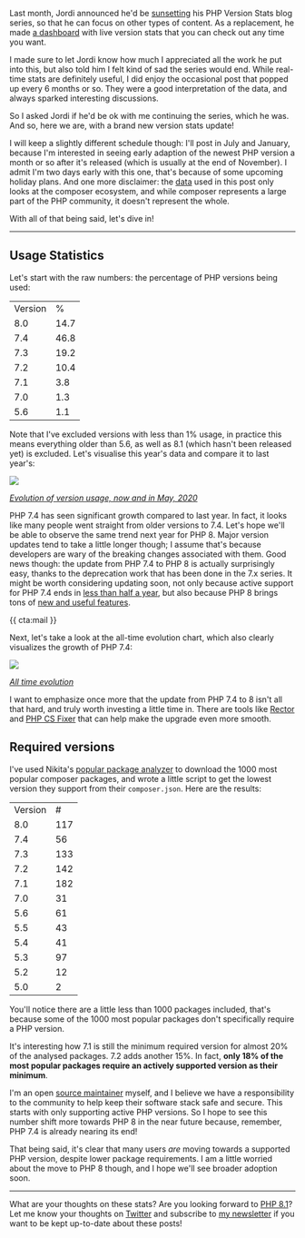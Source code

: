 Last month, Jordi announced he'd be [sunsetting](*https://blog.packagist.com/sunsetting-the-php-version-stats-blog-series/) his PHP Version Stats blog series, so that he can focus on other types of content. As a replacement, he made [a dashboard](*https://packagist.org/php-statistics) with live version stats that you can check out any time you want.

I made sure to let Jordi know how much I appreciated all the work he put into this, but also told him I felt kind of sad the series would end. While real-time stats are definitely useful, I did enjoy the occasional post that popped up every 6 months or so. They were a good interpretation of the data, and always sparked interesting discussions. 

So I asked Jordi if he'd be ok with me continuing the series, which he was. And so, here we are, with a brand new version stats update! 

I will keep a slightly different schedule though: I'll post in July and January, because I'm interested in seeing early adaption of the newest PHP version a month or so after it's released (which is usually at the end of November). I admit I'm two days early with this one, that's because of some upcoming holiday plans.
And one more disclaimer: the [data](*https://packagist.org/php-statistics) used in this post only looks at the composer ecosystem, and while composer represents a large part of the PHP community, it doesn't represent the whole.

With all of that being said, let's dive in!

---

## Usage Statistics

Let's start with the raw numbers: the percentage of PHP versions being used:

<table>

<tr class="table-head">
    <td>Version</td>
    <td>%</td>
</tr>

<tr>
    <td>8.0</td>
    <td>14.7</td>
</tr>

<tr>
    <td>7.4</td>
    <td>46.8</td>
</tr>

<tr>
    <td>7.3</td>
    <td>19.2</td>
</tr>

<tr>
    <td>7.2</td>
    <td>10.4</td>
</tr>

<tr>
    <td>7.1</td>
    <td>3.8</td>
</tr>

<tr>
    <td>7.0</td>
    <td>1.3</td>
</tr>

<tr>
    <td>5.6</td>
    <td>1.1</td>
</tr>

</table>

Note that I've excluded versions with less than 1% usage, in practice this means everything older than 5.6, as well as 8.1 (which hasn't been released yet) is excluded. Let's visualise this year's data and compare it to last year's:

<div class="image-noborder image-wide"></div>

[![](/resources/img/blog/version-stats/2021-july-01.svg)](/resources/img/blog/version-stats/2021-july-01.svg)

<em class="center small">[Evolution of version usage, now and in May, 2020](/resources/img/blog/version-stats/2021-july-01.svg)</em>

PHP 7.4 has seen significant growth compared to last year. In fact, it looks like many people went straight from older versions to 7.4. Let's hope we'll be able to observe the same trend next year for PHP 8. Major version updates tend to take a little longer though; I assume that's because developers are wary of the breaking changes associated with them. Good news though: the update from PHP 7.4 to PHP 8 is actually surprisingly easy, thanks to the deprecation work that has been done in the 7.x series. It might be worth considering updating soon, not only because active support for PHP 7.4 ends in [less than half a year](*https://www.php.net/supported-versions.php), but also because PHP 8 brings tons of [new and useful features](/blog/new-in-php-8). 

{{ cta:mail }}

Next, let's take a look at the all-time evolution chart, which also clearly visualizes the growth of PHP 7.4:

<div class="image-noborder image-wide"></div>

[![](/resources/img/blog/version-stats/2021-july-02.svg)](/resources/img/blog/version-stats/2021-july-02.svg)

<em class="center small">[All time evolution](/resources/img/blog/version-stats/2021-july-02.svg)</em>

I want to emphasize once more that the update from PHP 7.4 to 8 isn't all that hard, and truly worth investing a little time in. There are tools like [Rector](*https://getrector.org/) and [PHP CS Fixer](*https://github.com/FriendsOfPHP/PHP-CS-Fixer) that can help make the upgrade even more smooth.

## Required versions

I've used Nikita's [popular package analyzer](*https://github.com/nikic/popular-package-analysis) to download the 1000 most popular composer packages, and wrote a little script to get the lowest version they support from their `composer.json`. Here are the results:

<table>

<tr class="table-head">
    <td>Version</td>
    <td>#</td>
</tr>

<tr>
    <td>8.0</td>
    <td>117</td>
</tr>

<tr>
    <td>7.4</td>
    <td>56</td>
</tr>

<tr>
    <td>7.3</td>
    <td>133</td>
</tr>

<tr>
    <td>7.2</td>
    <td>142</td>
</tr>

<tr>
    <td>7.1</td>
    <td>182</td>
</tr>

<tr>
    <td>7.0</td>
    <td>31</td>
</tr>

<tr>
    <td>5.6</td>
    <td>61</td>
</tr>

<tr>
    <td>5.5</td>
    <td>43</td>
</tr>

<tr>
    <td>5.4</td>
    <td>41</td>
</tr>

<tr>
    <td>5.3</td>
    <td>97</td>
</tr>

<tr>
    <td>5.2</td>
    <td>12</td>
</tr>

<tr>
    <td>5.0</td>
    <td>2</td>
</tr>

</table>

You'll notice there are a little less than 1000 packages included, that's because some of the 1000 most popular packages don't specifically require a PHP version.

It's interesting how 7.1 is still the minimum required version for almost 20% of the analysed packages. 7.2 adds another 15%. In fact, **only 18% of the most popular packages require an actively supported version as their minimum**.  

I'm an open [source maintainer](https://spatie.be/open-source?search=&sort=-downloads) myself, and I believe we have a responsibility to the community to help keep their software stack safe and secure. This starts with only supporting active PHP versions. So I hope to see this number shift more towards PHP 8 in the near future because, remember, PHP 7.4 is already nearing its end!

That being said, it's clear that many users _are_ moving towards a supported PHP version, despite lower package requirements. I am a little worried about the move to PHP 8 though, and I hope we'll see broader adoption soon.

---

What are your thoughts on these stats? Are you looking forward to [PHP 8.1](/blog/new-in-php-81)? Let me know your thoughts on [Twitter](*https://twitter.com/brendt_gd) and subscribe to [my newsletter](/newsletter/subscribe) if you want to be kept up-to-date about these posts!
